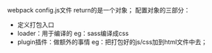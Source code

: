 webpack config.js文件 return的是一个对象；
配置对象的三部分：
- 定义打包入口
- loader：用于编译的 eg：sass编译成css
- plugin插件：做额外的事情 eg：把打包好的js/css加到html文件中去；